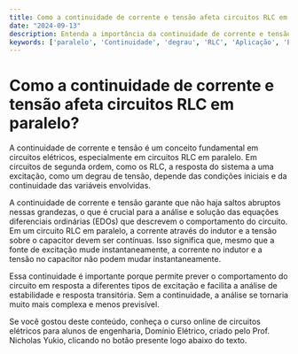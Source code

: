 ```yaml
---
title: Como a continuidade de corrente e tensão afeta circuitos RLC em paralelo?
date: "2024-09-13"
description: Entenda a importância da continuidade de corrente e tensão em circuitos RLC em paralelo e sua aplicação em circuitos de segunda ordem.
keywords: ['paralelo', 'Continuidade', 'degrau', 'RLC', 'Aplicação', 'EDOs', 'continuidade']
---
```


# Como a continuidade de corrente e tensão afeta circuitos RLC em paralelo?

A continuidade de corrente e tensão é um conceito fundamental em circuitos elétricos, especialmente em circuitos RLC em paralelo. Em circuitos de segunda ordem, como os RLC, a resposta do sistema a uma excitação, como um degrau de tensão, depende das condições iniciais e da continuidade das variáveis envolvidas.

A continuidade de corrente e tensão garante que não haja saltos abruptos nessas grandezas, o que é crucial para a análise e solução das equações diferenciais ordinárias (EDOs) que descrevem o comportamento do circuito. Em um circuito RLC em paralelo, a corrente através do indutor e a tensão sobre o capacitor devem ser contínuas. Isso significa que, mesmo que a fonte de excitação mude instantaneamente, a corrente no indutor e a tensão no capacitor não podem mudar instantaneamente.

Essa continuidade é importante porque permite prever o comportamento do circuito em resposta a diferentes tipos de excitação e facilita a análise de estabilidade e resposta transitória. Sem a continuidade, a análise se tornaria muito mais complexa e menos previsível.

Se você gostou deste conteúdo, conheça o curso online de circuitos elétricos para alunos de engenharia, Domínio Elétrico, criado pelo Prof. Nicholas Yukio, clicando no botão presente logo abaixo do texto.